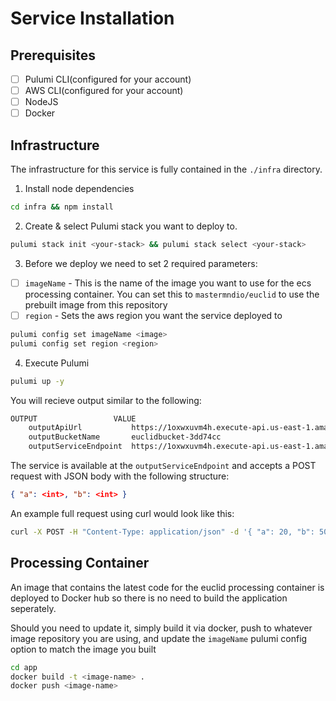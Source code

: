 # Service Installation

## Prerequisites
- [ ] Pulumi CLI(configured for your account)
- [ ] AWS CLI(configured for your account)
- [ ] NodeJS
- [ ] Docker

## Infrastructure
The infrastructure for this service is fully contained in the `./infra` directory. 

1. Install node dependencies
```bash
cd infra && npm install
```
2. Create & select Pulumi stack you want to deploy to.
```bash
pulumi stack init <your-stack> && pulumi stack select <your-stack>
```
3. Before we deploy we need to set 2 required parameters:

- [ ] `imageName` - This is the name of the image you want to use for the ecs processing container. You can set this to `mastermndio/euclid` to use the prebuilt image from this repository
- [ ] `region` - Sets the aws region you want the service deployed to
```bash
pulumi config set imageName <image>
pulumi config set region <region>
```
4. Execute Pulumi
```bash
pulumi up -y
```
You will recieve output similar to the following:
```bash
OUTPUT                 VALUE
    outputApiUrl           https://1oxwxuvm4h.execute-api.us-east-1.amazonaws.com/prod
    outputBucketName       euclidbucket-3dd74cc
    outputServiceEndpoint  https://1oxwxuvm4h.execute-api.us-east-1.amazonaws.com/prod/euclid"
```

The service is available at the `outputServiceEndpoint` and accepts a POST request with JSON body with the following structure:
```json
{ "a": <int>, "b": <int> }
```

An example full request using curl would look like this:
```bash
curl -X POST -H "Content-Type: application/json" -d '{ "a": 20, "b": 50 }' https://1oxwxuvm4h.execute-api.us-east-1.amazonaws.com/prod/euclid
```

## Processing Container
An image that contains the latest code for the euclid processing container is deployed to Docker hub so there is no need to build the application seperately. 

Should you need to update it, simply build it via docker, push to whatever image repository you are using, and update the `imageName` pulumi config option to match the image you built

```bash
cd app
docker build -t <image-name> .
docker push <image-name>
```